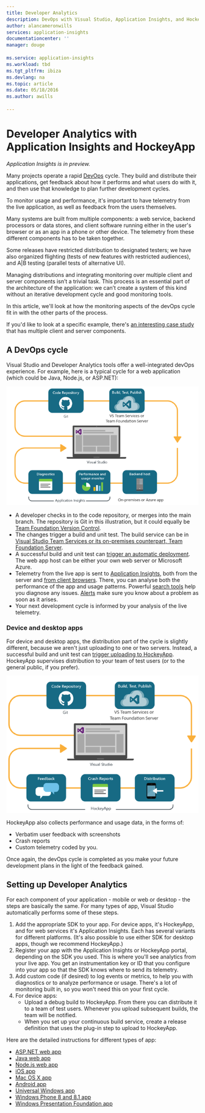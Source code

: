 ```yaml
---
title: Developer Analytics
description: DevOps with Visual Studio, Application Insights, and HockeyApp
author: alancameronwills
services: application-insights
documentationcenter: ''
manager: douge

ms.service: application-insights
ms.workload: tbd
ms.tgt_pltfrm: ibiza
ms.devlang: na
ms.topic: article
ms.date: 05/18/2016
ms.author: awills

---
```

# Developer Analytics with Application Insights and HockeyApp
*Application Insights is in preview.*

Many projects operate a rapid [DevOps](https://en.wikipedia.org/wiki/DevOps) cycle. They build and distribute their applications, get feedback about how it performs and what users do with it, and then use that knowledge to plan further development cycles. 

To monitor usage and performance, it's important to have telemetry from the live application, as well as feedback from the users themselves. 

Many systems are built from multiple components: a web service, backend processors or data stores, and client software running either in the user's browser or as an app in a phone or other device. The telemetry from these different components has to be taken together.

Some releases have restricted distribution to designated testers; we have also organized flighting (tests of new features with restricted audiences), and A|B testing (parallel tests of alternative UI).

Managing distributions and integrating monitoring over multiple client and server components isn’t a trivial task. This process is an essential part of the architecture of the application: we can’t create a system of this kind without an iterative development cycle and good monitoring tools.

In this article, we'll look at how the monitoring aspects of the devOps cycle fit in with the other parts of the process. 

If you'd like to look at a specific example, there's [an interesting case study](http://aka.ms/mydrivingdocs) that has multiple client and server components.

## A DevOps cycle
Visual Studio and Developer Analytics tools offer a well-integrated devOps experience. For example, here is a typical cycle for a web application (which could be Java, Node.js, or ASP.NET):

![Web app devops cycle](./media/app-insights-developer-analytics/040.png)

* A developer checks in to the code repository, or merges into the main branch. The repository is Git in this illustration, but it could equally be [Team Foundation Version Control](https://www.visualstudio.com/docs/tfvc/overview).
* The changes trigger a build and unit test. The build service can be in [Visual Studio Team Services or its on-premises counterpart, Team Foundation Server](https://www.visualstudio.com/docs/vsts-tfs-overview). 
* A successful build and unit test can [trigger an automatic deployment](https://www.visualstudio.com/docs/release/author-release-definition/more-release-definition). The web app host can be either your own web server or Microsoft Azure. 
* Telemetry from the live app is sent to [Application Insights](app-insights-overview.md), both from the server and [from client browsers](app-insights-javascript.md). There, you can analyse both the performance of the app and usage patterns. Powerful [search tools](app-insights-analytics.md) help you diagnose any issues. [Alerts](app-insights-alerts.md) make sure you know about a problem as soon as it arises. 
* Your next development cycle is informed by your analysis of the live telemetry.

### Device and desktop apps
For device and desktop apps, the distribution part of the cycle is slightly different, because we aren't just uploading to one or two servers. Instead, a successful build and unit test can [trigger uploading to HockeyApp](https://support.hockeyapp.net/kb/third-party-bug-trackers-services-and-webhooks/how-to-use-hockeyapp-with-visual-studio-team-services-vsts-or-team-foundation-server-tfs). HockeyApp supervises distribution to your team of test users (or to the general public, if you prefer). 

![Device devops cycle](./media/app-insights-developer-analytics/030.png)

HockeyApp also collects performance and usage data, in the forms of:

* Verbatim user feedback with screenshots
* Crash reports
* Custom telemetry coded by you.

Once again, the devOps cycle is completed as you make your future development plans in the light of the feedback gained.

## Setting up Developer Analytics
For each component of your application - mobile or web or desktop - the steps are basically the same. For many types of app, Visual Studio automatically performs some of these steps.

1. Add the appropriate SDK to your app. For device apps, it's HockeyApp, and for web services it's Application Insights. Each has several variants for different platforms. (It's also possible to use either SDK for desktop apps, though we recommend HockeyApp.)
2. Register your app with the Application Insights or HockeyApp portal, depending on the SDK you used. This is where you'll see analytics from your live app. You get an instrumentation key or ID that you configure into your app so that the SDK knows where to send its telemetry.
3. Add custom code (if desired) to log events or metrics, to help you with diagnostics or to analyze performance or usage. There's a lot of monitoring built in, so you won't need this on your first cycle.
4. For device apps:
   * Upload a debug build to HockeyApp. From there you can distribute it to a team of test users. Whenever you upload subsequent builds, the team will be notified.
   * When you set up your continuous build service, create a release definition that uses the plug-in step to upload to HockeyApp.

Here are the detailed instructions for different types of app:

* [ASP.NET web app](app-insights-asp-net.md) 
* [Java web app](app-insights-java-get-started.md)
* [Node.js web app](https://github.com/Microsoft/ApplicationInsights-node.js)
* [iOS app](https://support.hockeyapp.net/kb/client-integration-ios-mac-os-x-tvos/hockeyapp-for-ios)
* [Mac OS X app](https://support.hockeyapp.net/kb/client-integration-ios-mac-os-x-tvos/hockeyapp-for-mac-os-x)
* [Android app](https://support.hockeyapp.net/kb/client-integration-android/hockeyapp-for-android-sdk)
* [Universal Windows app](https://support.hockeyapp.net/kb/client-integration-windows-and-windows-phone/how-to-create-an-app-for-uwp)
* [Windows Phone 8 and 8.1 app](https://support.hockeyapp.net/kb/client-integration-windows-and-windows-phone/hockeyapp-for-windows-phone-silverlight-apps-80-and-81)
* [Windows Presentation Foundation app](https://support.hockeyapp.net/kb/client-integration-windows-and-windows-phone/hockeyapp-for-windows-wpf-apps)

